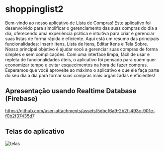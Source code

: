 # shoppinglist2

Bem-vindo ao nosso aplicativo de Lista de Compras!
Este aplicativo foi desenvolvido para simplificar o 
gerenciamento das suas compras do dia a dia, oferecendo 
uma experiência prática e intuitiva para criar e gerenciar 
suas listas de forma rápida e eficiente. Aqui está um resumo
das principais funcionalidades:
Inserir Itens, Lista de Itens, Editar Itens e Tela Sobre.
Nosso principal objetivo é ajudar você a gerenciar suas compras 
de forma simples e sem complicações. Com uma interface limpa,
fácil de usar e repleta de funcionalidades úteis, o aplicativo
foi pensado para quem quer economizar tempo e evitar esquecimentos
na hora de fazer compras.
Esperamos que você aproveite ao máximo o aplicativo e que ele faça
parte do seu dia a dia para tornar suas compras mais
organizadas e eficientes!

## Apresentação usando Realtime Database (Firebase)

https://github.com/user-attachments/assets/5dbcf6a9-2b2f-493c-901e-f0b2f37435d7 


## Telas do aplicativo

![telas](https://github.com/user-attachments/assets/9ba3e7d5-ee22-42cf-867e-beffe1225027)
